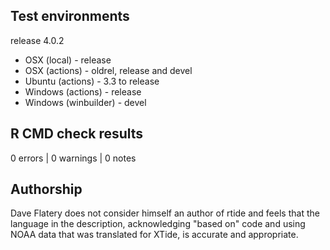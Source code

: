 ## Test environments

release 4.0.2

* OSX (local) - release
* OSX (actions) - oldrel, release and devel
* Ubuntu (actions) - 3.3 to release
* Windows (actions) - release
* Windows (winbuilder) - devel

## R CMD check results

0 errors | 0 warnings | 0 notes

## Authorship

Dave Flatery does not consider himself an author of rtide
and feels that the language in the description, acknowledging "based on" code and using NOAA data that was translated for XTide, is accurate and appropriate. 
